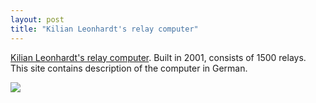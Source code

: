 ```yaml
---
layout: post
title: "Kilian Leonhardt's relay computer"
---
```



[Kilian Leonhardt's relay computer](http://www.relaiscomputer.de).
Built in 2001, consists of 1500 relays.
This site contains description of the computer in German.

![](http://www.relaiscomputer.de/pics/pic12.jpg)
